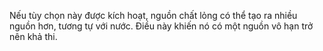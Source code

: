 Nếu tùy chọn này được kích hoạt, nguồn chất lỏng có thể tạo ra nhiều nguồn hơn, tương tự với nước. Điều này khiến nó có một nguồn vô hạn trở nên khả thi.